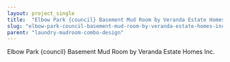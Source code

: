 ```yaml
---
layout: project_single
title:  "Elbow Park {council} Basement Mud Room by Veranda Estate Homes Inc."
slug: "elbow-park-council-basement-mud-room-by-veranda-estate-homes-inc"
parent: "laundry-mudroom-combo-design"
---
```

Elbow Park {council} Basement Mud Room by Veranda Estate Homes Inc.